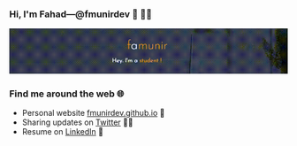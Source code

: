 ### Hi, I'm Fahad&mdash;@fmunirdev 👋 👨‍💻

![image](https://github.com/fmunirdev/fmunirdev/blob/master/home-page.gif)
<!-- I'm a computer science student and full stack developer based in Lahore, Pakistan.  -->

### Find me around the web 🌐

- Personal website [fmunirdev.github.io](https://fmunirdev.github.io/) 💁
- Sharing updates on [Twitter](https://twitter.com/fmunirdev) 🤹‍♂️
- Resume on [LinkedIn](https://www.linkedin.com/in/fmunirdev/) 💼

<!--
**fmunirdev/fmunirdev** is a ✨ _special_ ✨ repository because its `README.md` (this file) appears on your GitHub profile.

Here are some ideas to get you started:

- 🔭 I’m currently working on ...
- 🌱 I’m currently learning ...
- 👯 I’m looking to collaborate on ...
- 🤔 I’m looking for help with ...
- 💬 Ask me about ...
- 📫 How to reach me: ...
- 😄 Pronouns: ...
- ⚡ Fun fact: ...
-->
